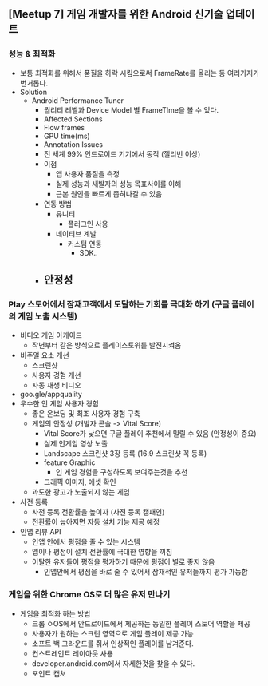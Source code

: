 ## [Meetup 7] 게임 개발자를 위한 Android 신기술 업데이트

### 성능 & 최적화

- 보통 최적화를 위해서 품질을 하락 시킴으로써 FrameRate를 올리는 등 여러가지가 번거롭다.
- Solution
  - Android Performance Tuner
    - 퀄리티 레벨과 Device Model 별 FrameTIme을 볼 수 있다.
    - Affected Sections
    - Flow frames
    - GPU time(ms)
    - Annotation Issues
    - 전 세계 99% 안드로이드 기기에서 동작 (젤리빈 이상)
    - 이점
      - 앱 사용자 품질을 측정
      - 실제 성능과 새발자의 성능 목표사이를 이해
      - 근본 원인을 빠르게 좁혀나갈 수 있음
    - 연동 방법
      - 유니티
        - 플러그인 사용
      - 네이티브 계발
        - 커스텀 연동
          - SDK..
    - 안정성
      - 



### Play 스토어에서 잠재고객에서 도달하는 기회를 극대화 하기  (구글 플레이의 게임 노출 시스템)

- 비디오 게임 아케이드 
  - 작년부터 같은 방식으로 플레이스토워를 발전시켜옴
- 비주얼 요소 개선
  - 스크린샷
  - 사용자 경험 개선
  - 자동 재생 비디오
- goo.gle/appquality
- 우수한 인 게임 사용자 경험 
  - 좋은 온보딩 및 최조 사용자 경험 구축
  - 게임의 안정성 (개발자 콘솔 -> Vital Score)
    - Vital Score가 낮으면 구글 플레이 추천에서 밀릴 수 있음 (안정성이 중요)
    - 실제 인게임 영상 노출
    - Landscape 스크린샷 3장 등록 (16:9 스크린샷 꼭 등록)
    - feature Graphic
      - 인 게임 경험을 구성하도록 보여주는것을 추천
    - 그래픽 이미지, 에셋 확인
  - 과도한 광고가 노출되지 않는 게임
- 사전 등록
  - 사전 등록 전환률을 높이자 (사전 등록 캠패인)
  - 전환률이 높아지면 자동 설치 기능 제공 예정
- 인앱 리뷰 API
  - 인앱 안에서 평점을 줄 수 있는 시스템
  - 앱이나 평점이 설치 전환률에 극대한 영향을 끼침
  - 이탈한 유저들이 평점을 평가하기 때문에 평점이 별로 좋지 않음
    - 인앱안에서 평점을 바로 줄 수 있어서 잠재적인 유저들까지 평가 가능함

### 게임을 위한 Chrome OS로 더 많은 유저 만나기

- 게임을 최적화 하는 방법
  - 크롬 ㅇOS에서 안드로이드에서 제공하는 동일한 플레이 스토어 역할을 제공
  - 사용자가 원하는 스크린 영역으로 게임 플레이 제공 가능
  - 소프트 백 그라운드를 줘서 인상적인 플레이를 남겨준다.
  - 컨스트레인트 레이아웃 사용
  - developer.android.com에서 자세한것을 찾을 수 있다.
  - 포인트 캡쳐